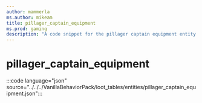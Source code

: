 ```yaml
---
author: mammerla
ms.author: mikeam
title: pillager_captain_equipment
ms.prod: gaming
description: "A code snippet for the pillager captain equipment entity loot table"
---
```


# pillager_captain_equipment

:::code language="json" source="../../../VanillaBehaviorPack/loot_tables/entities/pillager_captain_equipment.json":::
